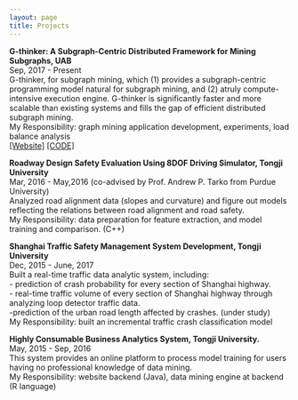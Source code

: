 ```yaml
---
layout: page
title: Projects
---
```


<div class="media">
    <div class="media-body">
       <p class="media-heading">
          <strong>G-thinker: A Subgraph-Centric Distributed Framework for Mining Subgraphs, UAB
</strong><br />
          Sep, 2017 - Present<br />
          G-thinker, for subgraph mining, which (1) provides a subgraph-centric programming model natural for subgraph mining, and (2) atruly compute-intensive execution engine. G-thinker is significantly faster and more scalable than existing systems and fills the gap of efficient distributed subgraph mining.<br />
          My Responsibility: graph mining application development, experiments, load balance analysis<br />
          <a href="https://info.cs.uab.edu/yanda/gthinker/">[Website]</a> <a href="https://github.com/yanlab19870714/G-thinker">[CODE]</a><br />
       </p>
    </div>
</div>
<div class="media">
    <div class="media-body">
       <p class="media-heading">
          <strong>Roadway Design Safety Evaluation Using 8DOF Driving Simulator, Tongji University</strong><br />
          Mar, 2016 - May,2016          (co-advised by Prof. Andrew P. Tarko from Purdue University)<br />
          Analyzed road alignment data (slopes and curvature) and figure out models reflecting the relations between road alignment and road safety.<br />
          My Responsibility: data preparation for feature extraction, and model training and comparison. (C++)<br />
          </p>
    </div>
</div>
<div class="media">
    <div class="media-body">
       <p class="media-heading">
          <strong>Shanghai Traffic Safety Management System Development, Tongji University</strong><br />
          Dec, 2015 - June, 2017<br />
          Built a real-time traffic data analytic system, including:<br />
            - prediction of crash probability for every section of Shanghai highway.<br />
            - real-time traffic volume of every section of Shanghai highway through analyzing loop detector traffic data.<br />
            -prediction of the urban road length affected by crashes. (under study)<br />
          My Responsibility: built an incremental traffic crash classification model<br />
       </p>
    </div>
</div>
<div class="media">
    <div class="media-body">
       <p class="media-heading">
          <strong>Highly Consumable Business Analytics System, Tongji University.</strong><br />
          May, 2015 - Sep, 2016 <br />
           This system provides an online platform to process model training for users having no professional knowledge of data mining. <br />
          My Responsibility: website backend (Java), data mining engine at backend (R language)<br />
       </p>
    </div>
</div>
